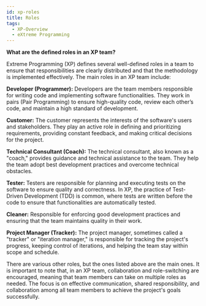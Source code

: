 ```yaml
---
id: xp-roles
title: Roles
tags:
  - XP-Overview
  - eXtreme Programming
---
```


**What are the defined roles in an XP team?**

Extreme Programming (XP) defines several well-defined roles in a team to ensure that responsibilities are clearly distributed and that the methodology is implemented effectively. The main roles in an XP team include:

**Developer (Programmer):** Developers are the team members responsible for writing code and implementing software functionalities. They work in pairs (Pair Programming) to ensure high-quality code, review each other’s code, and maintain a high standard of development.

**Customer:** The customer represents the interests of the software's users and stakeholders. They play an active role in defining and prioritizing requirements, providing constant feedback, and making critical decisions for the project.

**Technical Consultant (Coach):** The technical consultant, also known as a "coach," provides guidance and technical assistance to the team. They help the team adopt best development practices and overcome technical obstacles.

**Tester:** Testers are responsible for planning and executing tests on the software to ensure quality and correctness. In XP, the practice of Test-Driven Development (TDD) is common, where tests are written before the code to ensure that functionalities are automatically tested.

**Cleaner:** Responsible for enforcing good development practices and ensuring that the team maintains quality in their work.

**Project Manager (Tracker):** The project manager, sometimes called a "tracker" or "iteration manager," is responsible for tracking the project's progress, keeping control of iterations, and helping the team stay within scope and schedule.

There are various other roles, but the ones listed above are the main ones. It is important to note that, in an XP team, collaboration and role-switching are encouraged, meaning that team members can take on multiple roles as needed. The focus is on effective communication, shared responsibility, and collaboration among all team members to achieve the project's goals successfully.